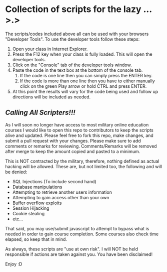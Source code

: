 # Collection of scripts for the lazy ... >.>

The scripts/codes included above all can be used with your browsers "Developer Tools". To use the developer tools follow these steps:
1. Open your class in Internet Explorer.
2. Press the F12 key when your class is fully loaded. This will open the developer tools.
3. Click on the "Console" tab of the developer tools window.
4. Paste the code in the text box at the bottom of the console tab.
   1. If the code is one line then you can simply press the ENTER key.
   2. If the code is more than one line then you have to either manually click on the green Play arrow or hold CTRL and press ENTER.
5. At this point the results will vary for the code being used and follow up directions will be included as needed.

## *Calling All Scripters!!!*
As I will soon no longer have access to most military online education courses I would like to open this repo to contributors to keep the scripts alive and updated. Please feel free to fork this repo, make changes, and submit a pull request with your changes. Please make sure to add comments or remarks for reviewing. Comments/Remarks will be removed after merge to keep the amount copied and pasted to a minimum.

This is NOT contracted by the military, therefore, nothing defined as actual hacking will be allowed. These are, but not limited too, the following and will be denied:
- SQL Injections (To include second hand)
- Database manipulations
- Attempting to retrieve another users information
- Attempting to gain access other than your own
- Buffer overflow exploits
- Session Hijacking
- Cookie stealing
- etc...

That said, you may use/submit javascript to attempt to bypass what is needed in order to gain course completion.
Some courses also check time elapsed, so keep that in mind.

As always, these scripts are "use at own risk". I will NOT be held responsible if actions are taken against you. You have been disclaimed!


Enjoy :D

